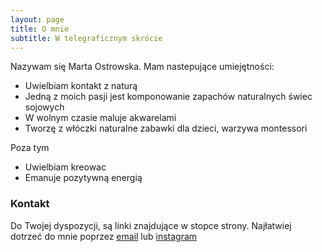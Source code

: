 ```yaml
---
layout: page
title: O mnie
subtitle: W telegraficznym skrócie
---
```


Nazywam się Marta Ostrowska. Mam nastepujące umiejętności:

- Uwielbiam kontakt z naturą
- Jedną z moich pasji jest komponowanie zapachów naturalnych świec sojowych
- W wolnym czasie maluje akwarelami
- Tworzę z włóczki naturalne zabawki dla dzieci, warzywa montessori

Poza tym

- Uwielbiam kreowac
- Emanuje pozytywną energią

### Kontakt

Do Twojej dyspozycji, są linki znajdujące w stopce strony. Najłatwiej dotrzeć do mnie poprzez [email](mailto:kontakt@nelma.pl) lub [instagram](https://www.instagram.com/nelmastories/)
